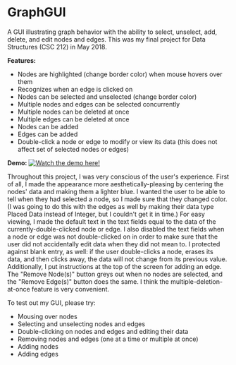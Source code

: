 # GraphGUI
A GUI illustrating graph behavior with the ability to select, unselect, add, delete, and edit nodes and edges. This was my final project for Data Structures (CSC 212) in May 2018.

**Features:**
  - Nodes are highlighted (change border color) when mouse hovers over them
  - Recognizes when an edge is clicked on
  - Nodes can be selected and unselected (change border color)
  - Multiple nodes and edges can be selected concurrently
  - Multiple nodes can be deleted at once
  - Multiple edges can be deleted at once
  - Nodes can be added
  - Edges can be added
  - Double-click a node or edge to modify or view its data (this does not affect set of selected nodes or edges)
  
**Demo:**
[![Watch the demo here!](https://i.imgur.com/tdigfmR.png)](https://youtu.be/a7a6CrOWuDc)
  
  Throughout this project, I was very conscious of the user's experience. First of all, I made the appearance more aesthetically-pleasing by centering the nodes' data and making them a lighter blue. I wanted the user to be able to tell when they had selected a node, so I made sure that they changed color. (I was going to do this with the edges as well by making their data type Placed Data instead of Integer, but I couldn't get it in time.) For easy viewing, I made the default text in the text fields equal to the data of the currently-double-clicked node or edge. I also disabled the text fields when a node or edge was not double-clicked on in order to make sure that the user did not accidentally edit data when they did not mean to. I protected against blank entry, as well: if the user double-clicks a node, erases its data, and then clicks away, the data will not change from its previous value. Additionally, I put instructions at the top of the screen for adding an edge. The "Remove Node(s)" button greys out when no nodes are selected, and the "Remove Edge(s)" button does the same. I think the multiple-deletion-at-once feature is very convenient. 

To test out my GUI, please try:
  - Mousing over nodes
  - Selecting and unselecting nodes and edges
  - Double-clicking on nodes and edges and editing their data
  - Removing nodes and edges (one at a time or multiple at once)
  - Adding nodes
  - Adding edges
